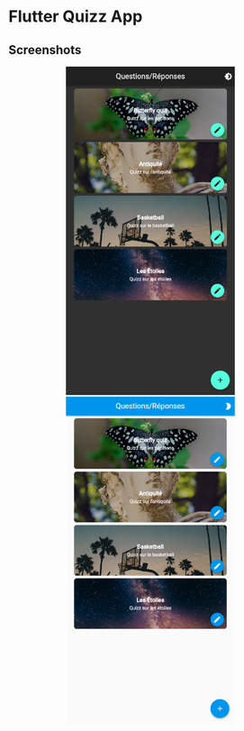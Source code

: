 # Flutter Quizz App 

## Screenshots
<p align="middle">
  <img src="screenshots/1.png" width="300" />
  <img src="screenshots/2.png" width="300" /> 
</p>